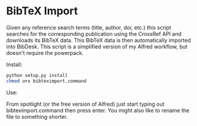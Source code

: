 # BibTeX Import

Given any reference search terms (title, author, doi, etc.) this script searches for the corresponding publication using the CrossRef API and downloads its BibTeX data. This BibTeX data is then automatically imported into BibDesk.  This script is a simplified version of my Alfred workflow, but doesn't require the powerpack.

Install:

```bash
python setup.py install
chmod u+x bibteximport.command
```

Use:

From spotlight (or the free version of Alfred) just start typing out bibteximport.command then press enter.  You might also like to rename the file to something shorter.

